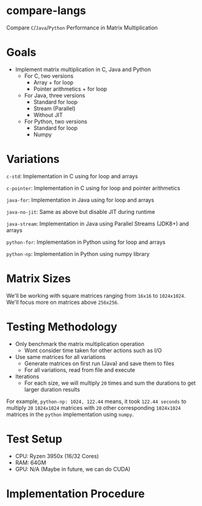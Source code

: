 # compare-langs
Compare `C`/`Java`/`Python` Performance in Matrix Multiplication

# Goals
- Implement matrix multiplication in C, Java and Python
  - For C, two versions
    -  Array + for loop
    -  Pointer arithmetics + for loop
  - For Java, three versions
    - Standard for loop
    - Stream (Parallel)
    - Without JIT
  - For Python, two versions
    - Standard for loop
    - Numpy

# Variations
`c-std`: Implementation in C using for loop and arrays

`c-pointer`: Implementation in C using for loop and pointer arithmetics

`java-for`: Implementation in Java using for loop and arrays

`java-no-jit`: Same as above but disable JIT during runtime

`java-stream`: Implementation in Java using Parallel Streams (JDK8+) and arrays

`python-for`: Implementation in Python using for loop and arrays

`python-np`: Implementation in Python using numpy library


# Matrix Sizes
We'll be working with square matrices ranging from `16x16` to `1024x1024`. We'll focus more on matrices above `256x256`.

# Testing Methodology
- Only benchmark the matrix multiplication operation
  - Wont consider time taken for other actions such as I/O
- Use same matrices for all variations
  - Generate matrices on first run (Java) and save them to files
  - For all variations, read from file and execute
- Iterations
  - For each size, we will multiply `20` times and sum the durations to get larger duration results


For example, `python-np: 1024, 122.44` means, it took `122.44 seconds` to multiply `20` `1024x1024` matrices with `20` other corresponding `1024x1024` matrices in the `python` implementation using `numpy`.


# Test Setup

- CPU: Ryzen 3950x (16/32 Cores)
- RAM: 64GM
- GPU: N/A (Maybe in future, we can do CUDA)

# Implementation Procedure
